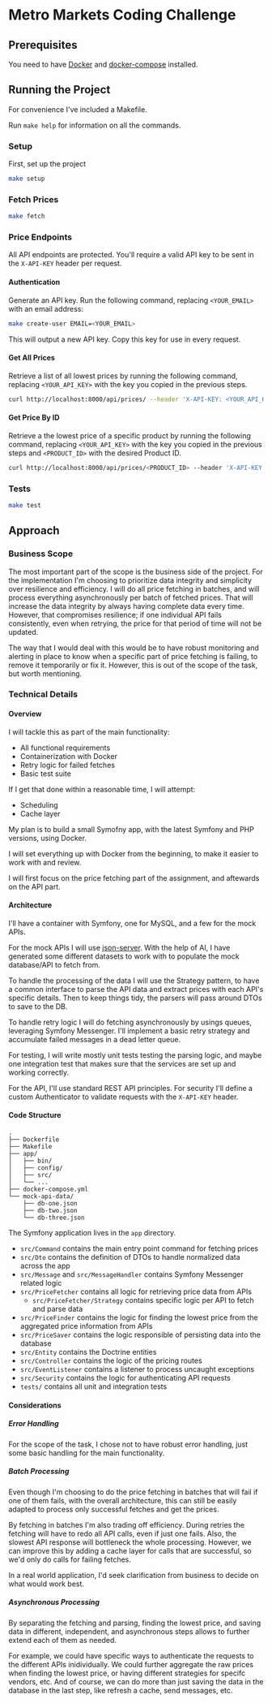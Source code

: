 # Metro Markets Coding Challenge

## Prerequisites

You need to have [Docker](https://www.docker.com/) and [docker-compose](https://docs.docker.com/compose/) installed.

## Running the Project

For convenience I've included a Makefile.

Run `make help` for information on all the commands.

### Setup

First, set up the project

```bash
make setup
```

### Fetch Prices

```bash
make fetch
```

### Price Endpoints

All API endpoints are protected. You'll require a valid API key to be sent in the `X-API-KEY` header per request.

#### Authentication

Generate an API key. Run the following command, replacing `<YOUR_EMAIL>` with an email address:

```bash
make create-user EMAIL=<YOUR_EMAIL>
```

This will output a new API key. Copy this key for use in every request.

#### Get All Prices

Retrieve a list of all lowest prices by running the following command, replacing `<YOUR_API_KEY>` with the key you copied in the previous steps.

```bash
curl http://localhost:8000/api/prices/ --header 'X-API-KEY: <YOUR_API_KEY>'
```

#### Get Price By ID

Retrieve a the lowest price of a specific product by running the following command, replacing `<YOUR_API_KEY>` with the key you copied in the previous steps and `<PRODUCT_ID>` with the desired Product ID.

```bash
curl http://localhost:8000/api/prices/<PRODUCT_ID> --header 'X-API-KEY: <YOUR_API_KEY>'
```

### Tests

```bash
make test
```

## Approach

### Business Scope

The most important part of the scope is the business side of the project. For the implementation I'm choosing to prioritize data integrity and simplicity over resilience and efficiency. I will do all price fetching in batches, and will process everything asynchronously per batch of fetched prices. That will increase the data integrity by always having complete data every time. However, that compromises resilience; if one individual API fails consistently, even when retrying, the price for that period of time will not be updated.

The way that I would deal with this would be to have robust monitoring and alerting in place to know when a specific part of price fetching is failing, to remove it temporarily or fix it. However, this is out of the scope of the task, but worth mentioning.

### Technical Details

#### Overview

I will tackle this as part of the main functionality:

- All functional requirements
- Containerization with Docker
- Retry logic for failed fetches
- Basic test suite

If I get that done within a reasonable time, I will attempt:

- Scheduling
- Cache layer

My plan is to build a small Symofny app, with the latest Symfony and PHP versions,
using Docker.

I will set everything up with Docker from the beginning, to make it easier to work with and review.

I will first focus on the price fetching part of the assignment, and aftewards on the API part.

#### Architecture

I'll have a container with Symfony, one for MySQL, and a few for the mock APIs.

For the mock APIs I will use [json-server](https://github.com/typicode/json-server). With the help of AI, I have generated some different datasets to work with to populate the mock database/API to fetch from.

To handle the processing of the data I will use the Strategy pattern, to have a common interface to parse the API data and extract prices with each API's specific details. Then to keep things tidy, the parsers will pass around DTOs to save to the DB.

To handle retry logic I will do fetching asynchronously by usings queues, leveraging Symfony Messenger. I'll implement a basic retry strategy and accumulate failed messages in a dead letter queue.

For testing, I will write mostly unit tests testing the parsing logic, and maybe one integration test that makes sure that the services are set up and working correctly.

For the API, I'll use standard REST API principles. For security I'll define a custom Authenticator to validate requests with the `X-API-KEY` header.

#### Code Structure

```
.
├── Dockerfile
├── Makefile
├── app/
│   ├── bin/
│   ├── config/
│   ├── src/
│   └── ...
├── docker-compose.yml
└── mock-api-data/
    ├── db-one.json
    ├── db-two.json
    └── db-three.json
```

The Symfony application lives in the `app` directory.

- `src/Command` contains the main entry point command for fetching prices
- `src/Dto` contains the definition of DTOs to handle normalized data across the app
- `src/Message` and `src/MessageHandler` contains Symfony Messenger related logic
- `src/PriceFetcher` contains all logic for retrieving price data from APIs
  - `src/PriceFetcher/Strategy` contains specific logic per API to fetch and parse data
- `src/PriceFinder` contains the logic for finding the lowest price from the aggregated price information from APIs
- `src/PriceSaver` contains the logic responsible of persisting data into the database
- `src/Entity` contains the Doctrine entities
- `src/Controller` contains the logic of the pricing routes
- `src/EventListener` contains a listener to process uncaught exceptions
- `src/Security` contains the logic for authenticating API requests
- `tests/` contains all unit and integration tests

#### Considerations

##### Error Handling

For the scope of the task, I chose not to have robust error handling, just some basic handling for the main functionality.

##### Batch Processing

Even though I'm choosing to do the price fetching in batches that will fail if one of them fails, with the overall architecture, this can still be easily adapted to process only successful fetches and get the prices.

By fetching in batches I'm also trading off efficiency. During retries the fetching will have to redo all API calls, even if just one fails. Also, the slowest API response will bottleneck the whole processing. However, we can improve this by adding a cache layer for calls that are successful, so we'd only do calls for failing fetches.

In a real world application, I'd seek clarification from business to decide on what would work best.

##### Asynchronous Processing

By separating the fetching and parsing, finding the lowest price, and saving data in different, independent, and asynchronous steps allows to further extend each of them as needed. 

For example, we could have specific ways to authenticate the requests to the different APIs inidividually. We could further aggregate the raw prices when finding the lowest price, or having different strategies for specifc vendors, etc. And of course, we can do more than just saving the data in the database in the last step, like refresh a cache, send messages, etc.
